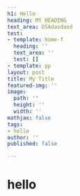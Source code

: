 ```yaml
---
h1: Hello
heading: MY HEADING
text_area: DSAdasdasd
test:
- template: home-f
  heading: ''
  text_area: ''
  test: []
- template: pp
layout: post
title: My Title
featured-img: ''
image:
  path: ''
  height: ''
  width: ''
mathjax: false
tags:
- hello
author: ''
published: false

---
```

# hello